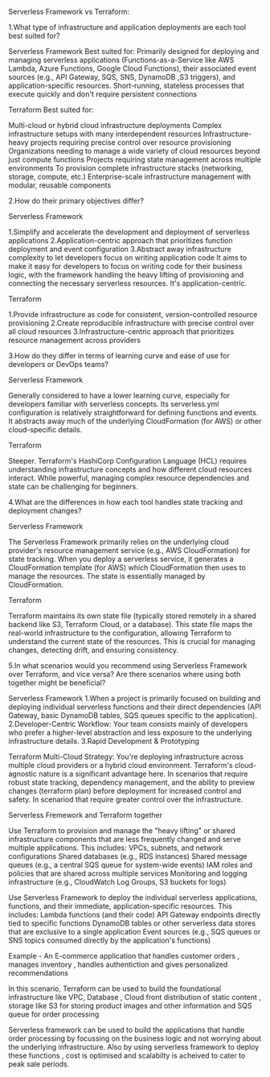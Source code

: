 Serverless Framework vs Terraform:

1.What type of infrastructure and application deployments are each tool best suited for?

Serverless Framework
Best suited for:
Primarily designed for deploying and managing serverless applications (Functions-as-a-Service like AWS Lambda, Azure Functions, Google Cloud Functions), their associated event sources (e.g., API Gateway, SQS, SNS, DynamoDB ,S3 triggers), and application-specific resources.
Short-running, stateless processes that execute quickly and don't require persistent connections

Terraform
Best suited for:

Multi-cloud or hybrid cloud infrastructure deployments
Complex infrastructure setups with many interdependent resources
Infrastructure-heavy projects requiring precise control over resource provisioning
Organizations needing to manage a wide variety of cloud resources beyond just compute functions
Projects requiring state management across multiple environments
To provision complete infrastructure stacks (networking, storage, compute, etc.)
Enterprise-scale infrastructure management with modular, reusable components

2.How do their primary objectives differ?

Serverless Framework

1.Simplify and accelerate the development and deployment of serverless applications
2.Application-centric approach that prioritizes function deployment and event configuration
3.Abstract away infrastructure complexity to let developers focus on writing application code
It aims to make it easy for developers to focus on writing code for their business logic, with the framework handling the heavy lifting of provisioning and connecting the necessary serverless resources. It's application-centric.

Terraform

1.Provide infrastructure as code for consistent, version-controlled resource provisioning
2.Create reproducible infrastructure with precise control over all cloud resources
3.Infrastructure-centric approach that prioritizes resource management across providers

3.How do they differ in terms of learning curve and ease of use for developers or DevOps teams?

Serverless Framework

Generally considered to have a lower learning curve, especially for developers familiar with serverless concepts. Its serverless.yml configuration is relatively straightforward for defining functions and events. It abstracts away much of the underlying CloudFormation (for AWS) or other cloud-specific details.

Terraform

Steeper. Terraform's HashiCorp Configuration Language (HCL) requires understanding infrastructure concepts and how different cloud resources interact. While powerful, managing complex resource dependencies and state can be challenging for beginners.

4.What are the differences in how each tool handles state tracking and deployment changes?

Serverless Framework

The Serverless Framework primarily relies on the underlying cloud provider's resource management service (e.g., AWS CloudFormation) for state tracking. When you deploy a serverless service, it generates a CloudFormation template (for AWS) which CloudFormation then uses to manage the resources. The state is essentially managed by CloudFormation.

Terraform

Terraform maintains its own state file (typically stored remotely in a shared backend like S3, Terraform Cloud, or a database). This state file maps the real-world infrastructure to the configuration, allowing Terraform to understand the current state of the resources. This is crucial for managing changes, detecting drift, and ensuring consistency.

5.In what scenarios would you recommend using Serverless Framework over Terraform, and vice versa? Are there scenarios where using both together might be beneficial?

Serverless Framework
1.When a project is primarily focused on building and deploying individual serverless functions and their direct dependencies (API Gateway, basic DynamoDB tables, SQS queues specific to the application).
2.Developer-Centric Workflow: Your team consists mainly of developers who prefer a higher-level abstraction and less exposure to the underlying infrastructure details.
3.Rapid Development & Prototyping

Terraform
Multi-Cloud Strategy: You're deploying infrastructure across multiple cloud providers or a hybrid cloud environment. Terraform's cloud-agnostic nature is a significant advantage here.
In scenarios that require robust state tracking, dependency management, and the ability to preview changes (terraform plan) before deployment for increased control and safety.
In scenariod that require greater control over the infrastructure.

Serverless Fremework and Terraform together

Use Terraform to provision and manage the "heavy lifting" or shared infrastructure components that are less frequently changed and serve multiple applications. This includes:
VPCs, subnets, and network configurations
Shared databases (e.g., RDS instances)
Shared message queues (e.g., a central SQS queue for system-wide events)
IAM roles and policies that are shared across multiple services
Monitoring and logging infrastructure (e.g., CloudWatch Log Groups, S3 buckets for logs)

Use Serverless Framework to deploy the individual serverless applications, functions, and their immediate, application-specific resources. This includes:
Lambda functions (and their code)
API Gateway endpoints directly tied to specific functions
DynamoDB tables or other serverless data stores that are exclusive to a single application
Event sources (e.g., SQS queues or SNS topics consumed directly by the application's functions)

Example - An E-commerce application that handles customer orders , manages inventory , handles authentiction and gives personalized recommendations

In this scenario, Terraform can be used to build the foundational infrastructure like VPC, Database , Cloud front distribution of static content , storage like S3 for storing product images and other information and SQS queue for order processing

Serverless framework can be used to build the applications that handle order processing by focussing on the business logic and not worrying about the underlying infrastructure.
Also by using serverless framework to deploy these functions , cost is optimised and scalabilty is acheived to cater to peak sale periods.
